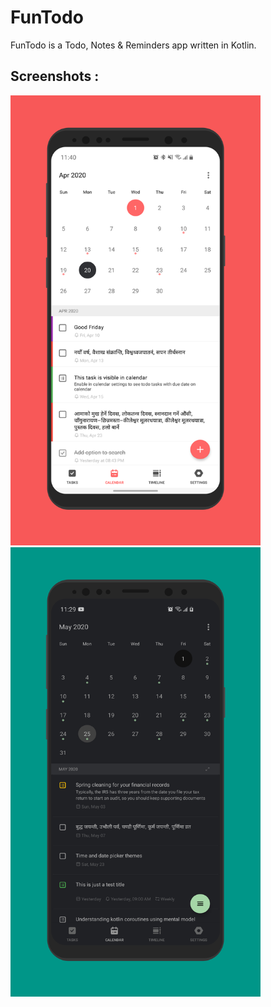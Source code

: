 # FunTodo
FunTodo is a Todo, Notes &amp; Reminders app written in Kotlin. 


## Screenshots :
<img src="https://raw.githubusercontent.com/dharmapoudel/funtodo/main/screenshots/screener_1610515142508.png" width="400" /> <img src="https://raw.githubusercontent.com/dharmapoudel/funtodo/main/screenshots/screener_1610514899022.png" width="400" /> 
